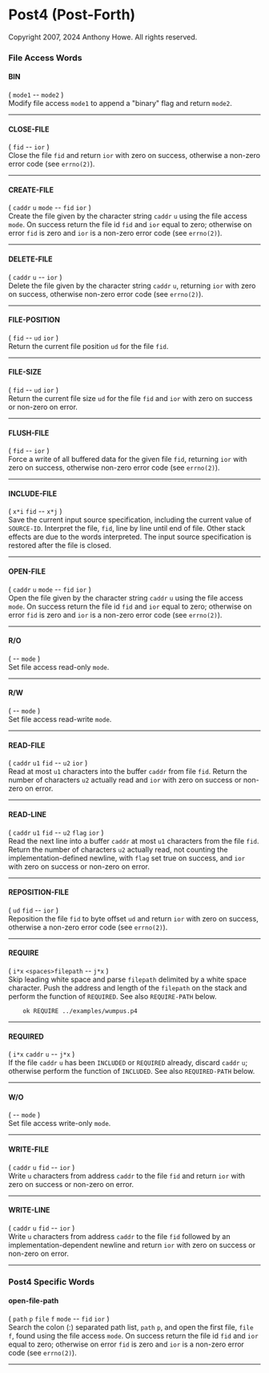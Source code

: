 Post4 (Post-Forth)
==================

Copyright 2007, 2024 Anthony Howe.  All rights reserved.


### File Access Words

#### BIN
( `mode1` -- `mode2` )  
Modify file access `mode1` to append a "binary" flag and return `mode2`.

- - -
#### CLOSE-FILE
( `fid` -- `ior` )  
Close the file `fid` and return `ior` with zero on success, otherwise a non-zero error code (see `errno(2)`).

- - -
#### CREATE-FILE
( `caddr` `u` `mode` -- `fid` `ior` )  
Create the file given by the character string `caddr` `u` using the file access `mode`.  On success return the file id `fid` and `ior` equal to zero; otherwise on error `fid` is zero and `ior` is a non-zero error code (see `errno(2)`).

- - -
#### DELETE-FILE
( `caddr` `u` -- `ior` )  
Delete the file given by the character string `caddr` `u`, returning `ior` with zero on success, otherwise non-zero error code (see `errno(2)`).

- - -
#### FILE-POSITION
( `fid` -- `ud` `ior` )  
Return the current file position `ud` for the file `fid`.

- - -
#### FILE-SIZE
( `fid` -- `ud` `ior` )  
Return the current file size `ud` for the file `fid` and  `ior` with zero on success or non-zero on error.

- - -
#### FLUSH-FILE
( `fid` -- `ior` )  
Force a write of all buffered data for the given file `fid`, returning `ior` with zero on success, otherwise non-zero error code (see `errno(2)`).

- - -
#### INCLUDE-FILE
( `x*i` `fid` -- `x*j` )  
Save the current input source specification, including the current value of `SOURCE-ID`.  Interpret the file, `fid`, line by line until end of file.  Other stack effects are due to the words interpreted.  The input source specification is restored after the file is closed.

- - -
#### OPEN-FILE
( `caddr` `u`  `mode` -- `fid` `ior` )  
Open the file given by the character string `caddr` `u` using the file access `mode`.  On success return the file id `fid` and `ior` equal to zero; otherwise on error `fid` is zero and `ior` is a non-zero error code (see `errno(2)`).

- - -
#### R/O
( -- `mode` )  
Set file access read-only `mode`.

- - -
#### R/W
( -- `mode` )  
Set file access read-write `mode`.

- - -
#### READ-FILE
( `caddr` `u1` `fid` -- `u2` `ior` )  
Read at most `u1` characters into the buffer `caddr` from file `fid`.  Return the number of characters `u2` actually read and `ior` with zero on success or non-zero on error.

- - -
#### READ-LINE
( `caddr` `u1` `fid` -- `u2` `flag` `ior` )  
Read the next line into a buffer `caddr` at most `u1` characters from the file `fid`.  Return the number of characters `u2` actually read, not counting the implementation-defined newline, with `flag` set true on success, and `ior` with zero on success or non-zero on error.

- - -
#### REPOSITION-FILE
( `ud` `fid` -- `ior` )  
Reposition the file `fid` to byte offset `ud` and return `ior` with zero on success, otherwise a non-zero error code (see `errno(2)`).

- - -
#### REQUIRE
( `i*x` `<spaces>filepath` -- `j*x` )  
Skip leading white space and parse `filepath` delimited by a white space character.  Push the address and length of the `filepath` on the stack and perform the function of `REQUIRED`.  See also `REQUIRE-PATH` below.

        ok REQUIRE ../examples/wumpus.p4

- - -
#### REQUIRED
( `i*x` `caddr` `u` -- `j*x` )  
If the file `caddr` `u` has been `INCLUDED` or `REQUIRED` already, discard `caddr` `u`; otherwise perform the function of `INCLUDED`.  See also `REQUIRED-PATH` below.

- - -
#### W/O
( -- `mode` )  
Set file access write-only `mode`.

- - -
#### WRITE-FILE
( `caddr` `u` `fid` -- `ior` )  
Write `u` characters from address `caddr` to the file `fid` and return `ior` with zero on success or non-zero on error.

- - -
#### WRITE-LINE
( `caddr` `u` `fid` -- `ior` )  
Write `u` characters from address `caddr` to the file `fid` followed by an implementation-dependent newline and return `ior` with zero on success or non-zero on error.

- - -

### Post4 Specific Words

#### open-file-path
( `path` `p` `file` `f`  `mode` -- `fid` `ior` )  
Search the colon (:) separated path list, `path` `p`, and open the first file, `file` `f`, found using the file access `mode`.  On success return the file id `fid` and `ior` equal to zero; otherwise on error `fid` is zero and `ior` is a non-zero error code (see `errno(2)`).

- - -
